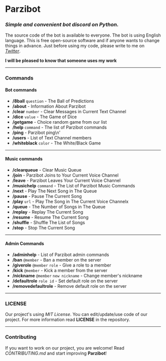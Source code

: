 # Parzibot

### _Simple and convenient bot discord on Python._

The source code of the bot is available to everyone. The bot is using English language. This is free open-source
software and if anyone wants to change things in advance. Just before using my code, please write to me
on _[Twitter](https://twitter.com/merive_)_.

**I will be pleased to know that someone uses my work**

___

### Commands

#### **Bot commands**

 - **/8ball** `question` - The Ball of Predictions
 - **/about** - Information About Parzibot
 - **/clear** `number` - Clear Messages in Current Text Channel
 - **/dice** `value` - The Game of Dice
 - **/getgame** - Choice random game from our list
 - **/help** `command` - The list of Parzibot commands
 - **/ping** - Parzibot ping\n'
 - **/users** - List of Text Channel members
 - **/whiteblack** `color` - The White/Black Game

 ___

#### **Music commands**

 - **/clearqueue** - Clear Music Queue
 - **/join** - Parzibot Joins to Your Current Voice Channel
 - **/leave** - Parzibot Leaves Your Current Voice Channel
 - **/musichelp** `command` - The List of Parzibot Music Commands
 - **/next** - Play The Next Song in The Queue
 - **/pause** - Pause The Current Song
 - **/play** `url` - Play The Song in The Current Voice Channelx
 - **/queue** - The Number of Songs in The Queue
 - **/replay** - Replay The Current Song
 - **/resume** - Resume The Current Song
 - **/shuffle** - Shuffle The List of Songs
 - **/stop** - Stop The Current Song

 ___

#### **Admin Commands**

 - **/adminhelp** - List of Parzibot admin commands
 - **/ban** `@member` - Ban a member on the server
 - **/giverole** `@member` `role` - Give a role to a member
 - **/kick** `@member` - Kick a member from the server
 - **/nickname** `@member` `new nickname` - Change member's nickname
 - **/defaultrole** `role id` - Set default role on the server
 - **/removedefaultrole** - Remove default role on the server

___

### LICENSE

Our project's using _MIT License_. You can edit/update/use code of our project. For more information read
**LICENSE** in the repository.

___

### Contributing

If you want to work on our project, you are welcome! Read _CONTRIBUTING.md_ and start improving **Parzibot**!
